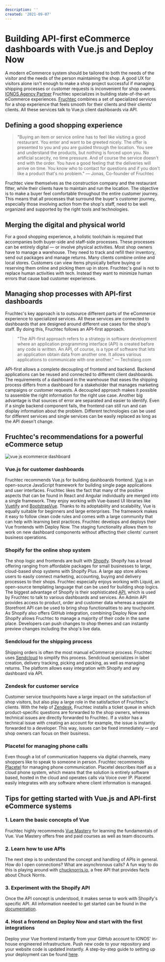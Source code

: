 ```yaml
---
description: ''
created: '2021-09-07'
---
```


# Building API-first eCommerce dashboards with Vue.js and Deploy Now

A modern eCommerce system should be tailored to both the needs of the visitor and the needs of the person maintaining the shop. A good UX for visitors alone isn't enough to make a shop project successful if managing shipping processes or customer requests is inconvenient for shop owners. [IONOS Agency Partner](https://www.ionos.com/agency-partner) Fruchtec specializes in building state-of-the-art eCommerce experiences. [Fruchtec](https://www.fruchtec.de/) combines a set of specialized services for a shop experience that feels smooth for their clients and their clients' clients. All these services talk to Vue.js client dashboards via API. 

## Defining a good shopping experience

> "Buying an item or service online has to feel like visiting a good restaurant. You enter and want to be greeted nicely. The offer is presented to you and you are guided through the location. You see and understand the products, but nothing is forced upon you. No artificial scarcity, no time pressure. And of course the service doesn't end with the order. You have a good feeling that the deliveries will arrive on time. You know who to contact for questions and if you don't like a product that's no problem." — Jonas, Co-founder of Fruchtec

Fruchtec view themselves as the construction company and the restaurant fitter, while their clients have to maintain and run the location. The objective is to make a buyer feel comfortable throughout the entire customer journey. This means that all processes that surround the buyer's customer journey, especially those involving action from the shop's staff, need to be well organized and supported by the right tools and technologies. 

## Merging the digital and physical world

For a good shopping experience, a holistic toolchain is required that accompanies both buyer-side and staff-side processes. These processes can be entirely digital — or involve physical activities. Most shop owners have to manage a warehouse. They need to track and refill their inventory, send out packages and manage returns. Many clients combine online and local stores. Customers can view items physically before buying or reserving them online and picking them up in store. Fruchtec's goal is not to replace human activities with tech. Instead they want to minimize human errors that cause bad customer experiences.

## Managing shop processes with API-first dashboards

Fruchtec's key approach is to outsource different parts of the eCommerce experience to specialized services. All these services are connected to dashboards that are designed around different use cases for the shop's staff. By doing this, Fruchtec follows an API-first approach. 

> "The API-first approach refers to a strategy in software development where an application programming interface (API) is created before any code is written. An API, of course, is a type of software that lets an application obtain data from another one. It allows various applications to communicate with one another." — Techslang.com

API-first allows a complete decoupling of frontend and backend. Backend applications can be reused and connected to different client dashboards. The requirements of a dashboard in the warehouse that eases the shipping process differs from a dashboard for a stakeholder that manages marketing campaigns or customer requests. A decoupled approach makes it possible to assemble the right information for the right use case. Another big advantage is that sources of error are separated and easier to identify. Even if a single backend component fails, the frontend can still run and can display information about the problem. Different technologies can be used for different services and single services can be easily replaced as long as the API doesn't change.

## Fruchtec's recommendations for a powerful eCommerce setup 


<img src="/fruchtec-architecture-dark.png" alt="vue js ecommerce dashboard" />

### Vue.js for customer dashboards

Fruchtec recommends Vue.js for building dashboards frontend. [Vue](https://vuejs.org/) is an open-source JavaScript framework for building single page applications and user interfaces. Fruchtec likes the fact that many of the positive aspects that can be found in React and Angular individually are merged into a single framework. They enjoy working with Vue-based UI libraries like [Vuetify](https://vuetifyjs.com/en/) and [BootstrapVue](https://bootstrap-vue.org/). Thanks to its adoptability and scalability, Vue is equally suitable for beginners and large enterprises. The framework makes it easy to follow clean code rules and comes with a large community that can help with learning best practices. Fruchtec develops and deploys their Vue frontends with Deploy Now. The staging functionality allows them to work on new dashboard components without affecting their clients' current business operations. 

### Shopify for the online shop system

The shop logic and frontends are built with [Shopify](https://www.shopify.com/). Shopify has a broad offering ranging from affordable packages for small businesses to large, cloud-based shop systems with Shopify Plus. A large app store allows users to easily connect marketing, accounting, buying and delivery processes to their shops. Fruchtec especially enjoys working with Liquid, an open-source templating language that can be used for building shop logics. The biggest advantage of Shopify is their sophisticated [API](https://shopify.dev/api), which is used by Fruchtec to talk to various dashboards and services. An Admin API provides access to product, order and customer data whereas a separate Storefront API can be used to bring shop functionalities to any touchpoint. As Shopify also offers GitHub integration, combining Deploy Now and Shopify allows Fruchtec to manage a majority of their code in the same place. Developers can push changes to shop themes and can instantly preview changes including the shop's live data.

### Sendcloud for the shipping process

Shipping orders is often the most manual eCommerce process. Fruchtec uses [Sendcloud](https://www.sendcloud.com/) to simplify this process. Sendcloud specializes in label creation, delivery tracking, picking and packing, as well as managing returns. The platform allows easy integration with Shopify and any dashboard via API.

### Zendesk for customer service

Customer service touchpoints have a large impact on the satisfaction of shop visitors, but also play a large role in the satisfaction of Fruchtec's clients. With the help of [Zendesk](https://www.zendesk.com/), Fruchtec installs a ticket queue in which product-specific questions are forwarded to the shop owners, whereas technical issues are directly forwarded to Fruchtec. If a visitor has a technical issue with creating an account for example, the issue is instantly forwarded to a developer. This way, issues can be fixed immediately — and shop owners can focus on their business. 

### Placetel for managing phone calls

Even though a lot of communication happens via digital channels, many shoppers like to speak to someone in person. Fruchtec recommends [Placetel](https://www.placetel.com/gb) for managing phone communication. Placetel describes itself as a cloud phone system, which means that the solution is entirely software based, hosted in the cloud and operates calls via Voice over IP. Placetel easily integrates with any software where client information is managed.

## Tips for getting started with Vue.js and API-first eCommerce systems

### 1. Learn the basic concepts of Vue
Fruchtec highly recommends [Vue Mastery](https://www.vuemastery.com/) for learning the fundamentals of Vue. Vue Mastery offers free and paid courses as well as team discounts.
### 2. Learn how to use APIs
The next step is to understand the concept and handling of APIs in general. How do I open connections? What are asynchronous calls? A fun way to do this is playing around with [chucknorris.io](https://api.chucknorris.io/), a free API that provides facts about Chuck Norris.
### 3. Experiment with the Shopify API
Once the API concept is understood, it makes sense to work with Shopify's specific API. All information needed to get started can be found in the [documentation](https://shopify.dev/api). 
### 4. Host a frontend on Deploy Now and start with the first integrations
Deploy your Vue frontend instantly from your GitHub account to IONOS' in-house engineered infrastructure. Push new code to your repository and your website code is updated instantly. A step-by-step guide to setting up your deployment can be found [here](https://docs.ionos.space/docs/). 
